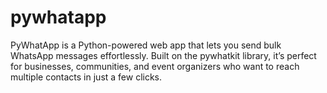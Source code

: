 # pywhatapp
PyWhatApp is a Python-powered web app that lets you send bulk WhatsApp messages effortlessly. Built on the pywhatkit library, it’s perfect for businesses, communities, and event organizers who want to reach multiple contacts in just a few clicks.
